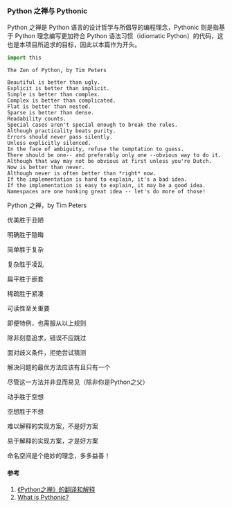 
### Python 之禅与 Pythonic

Python 之禅是 Python 语言的设计哲学与所倡导的编程理念，Pythonic 则是指基于 Python 理念编写更加符合 Python 语法习惯（idiomatic Python）的代码，这也是本项目所追求的目标，因此以本篇作为开头。


```python
import this
```

    The Zen of Python, by Tim Peters
    
    Beautiful is better than ugly.
    Explicit is better than implicit.
    Simple is better than complex.
    Complex is better than complicated.
    Flat is better than nested.
    Sparse is better than dense.
    Readability counts.
    Special cases aren't special enough to break the rules.
    Although practicality beats purity.
    Errors should never pass silently.
    Unless explicitly silenced.
    In the face of ambiguity, refuse the temptation to guess.
    There should be one-- and preferably only one --obvious way to do it.
    Although that way may not be obvious at first unless you're Dutch.
    Now is better than never.
    Although never is often better than *right* now.
    If the implementation is hard to explain, it's a bad idea.
    If the implementation is easy to explain, it may be a good idea.
    Namespaces are one honking great idea -- let's do more of those!


Python 之禅，by Tim Peters

优美胜于丑陋

明确胜于隐晦

简单胜于复杂

复杂胜于凌乱

扁平胜于嵌套

稀疏胜于紧凑

可读性至关重要

即便特例，也需服从以上规则


除非刻意追求，错误不应跳过

面对歧义条件，拒绝尝试猜测


解决问题的最优方法应该有且只有一个

尽管这一方法并非显而易见（除非你是Python之父）


动手胜于空想

空想胜于不想


难以解释的实现方案，不是好方案

易于解释的实现方案，才是好方案


命名空间是个绝妙的理念，多多益善！

#### 参考

1. [《Python之禅》的翻译和解释](http://blog.csdn.net/gzlaiyonghao/article/details/2151918)
2. [What is Pythonic?](http://blog.startifact.com/posts/older/what-is-pythonic.html)
